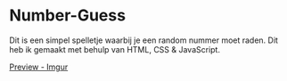 # Number-Guess
Dit is een simpel spelletje waarbij je een random nummer moet raden. Dit heb ik gemaakt met behulp van HTML, CSS & JavaScript.

[Preview - Imgur](https://imgur.com/a/zCupVql)
